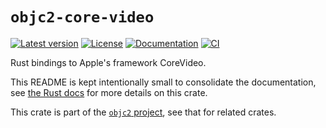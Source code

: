 # `objc2-core-video`

[![Latest version](https://badgen.net/crates/v/objc2-core-video)](https://crates.io/crates/objc2-core-video)
[![License](https://badgen.net/badge/license/MIT/blue)](../LICENSE.txt)
[![Documentation](https://docs.rs/objc2-core-video/badge.svg)](https://docs.rs/objc2-core-video/)
[![CI](https://github.com/madsmtm/objc2/actions/workflows/ci.yml/badge.svg)](https://github.com/madsmtm/objc2/actions/workflows/ci.yml)

Rust bindings to Apple's framework CoreVideo.

This README is kept intentionally small to consolidate the documentation, see
[the Rust docs](https://docs.rs/objc2-core-video/) for more details on this crate.

This crate is part of the [`objc2` project](https://github.com/madsmtm/objc2),
see that for related crates.
